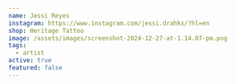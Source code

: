 ```yaml
---
name: Jessi Reyes
instagram: https://www.instagram.com/jessi.drahks/?hl=en
shop: Heritage Tattoo
image: /assets/images/screenshot-2024-12-27-at-1.14.07-pm.png
tags:
  - artist
active: true
featured: false
---
```

